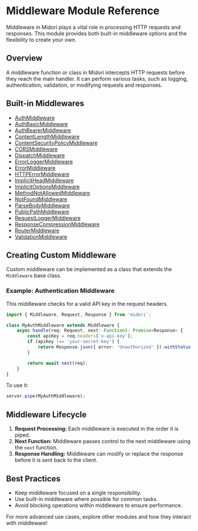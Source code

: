 # Middleware Module Reference
Middleware in Midori plays a vital role in processing HTTP requests and responses. This module provides both built-in middleware options and the flexibility to create your own.

## Overview
A middleware function or class in Midori intercepts HTTP requests before they reach the main handler. It can perform various tasks, such as logging, authentication, validation, or modifying requests and responses.

## Built-in Middlewares
- [AuthMiddleware](./middlewares/auth.md)
- [AuthBasicMiddleware](./middlewares/auth-basic.md)
- [AuthBearerMiddleware](./middlewares/auth-bearer.md)
- [ContentLengthMiddleware](./middlewares/content-length.md)
- [ContentSecurityPolicyMiddleware](./middlewares/content-security-policy.md)
- [CORSMiddleware](./middlewares/cors.md)
- [DispatchMiddleware](./middlewares/dispatch.md)
- [ErrorLoggerMiddleware](./middlewares/error-logger.md)
- [ErrorMiddleware](./middlewares/error.md)
- [HTTPErrorMiddleware](./middlewares/http-error.md)
- [ImplicitHeadMiddleware](./middlewares/implicit-head.md)
- [ImplicitOptionsMiddleware](./middlewares/implicit-options.md)
- [MethodNotAllowedMiddleware](./middlewares/method-not-allowed.md)
- [NotFoundMiddleware](./middlewares/not-found.md)
- [ParseBodyMiddleware](./middlewares/parse-body.md)
- [PublicPathMiddleware](./middlewares/public-path.md)
- [RequestLoggerMiddleware](./middlewares/request-logger.md)
- [ResponseCompressionMiddleware](./middlewares/response-compression.md)
- [RouterMiddleware](./middlewares/router.md)
- [ValidationMiddleware](./middlewares/validation.md)

## Creating Custom Middleware
Custom middleware can be implemented as a class that extends the `Middleware` base class.

### Example: Authentication Middleware
This middleware checks for a valid API key in the request headers.
```ts
import { Middleware, Request, Response } from 'midori';

class MyAuthMiddleware extends Middleware {
    async handle(req: Request, next: Function): Promise<Response> {
        const apiKey = req.headers['x-api-key'];
        if (apiKey !== 'your-secret-key') {
            return Response.json({ error: 'Unauthorized' }).withStatus(401);
        }

        return await next(req);
    }
}
```

To use it:
```ts
server.pipe(MyAuthMiddleware);
```

## Middleware Lifecycle
1. **Request Processing:** Each middleware is executed in the order it is piped.
2. **Next Function:** Middleware passes control to the next middleware using the `next` function.
3. **Response Handling:** Middleware can modify or replace the response before it is sent back to the client.

## Best Practices
- Keep middleware focused on a single responsibility.
- Use built-in middleware where possible for common tasks.
- Avoid blocking operations within middleware to ensure performance.

For more advanced use cases, explore other modules and how they interact with middleware!
